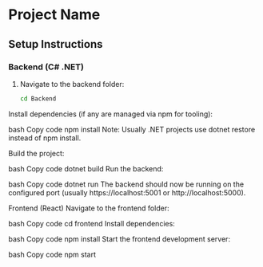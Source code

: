 # Project Name

## Setup Instructions

### Backend (C# .NET)

1. Navigate to the backend folder:
   ```bash
   cd Backend
Install dependencies (if any are managed via npm for tooling):

bash
Copy code
npm install
Note: Usually .NET projects use dotnet restore instead of npm install.

Build the project:

bash
Copy code
dotnet build
Run the backend:

bash
Copy code
dotnet run
The backend should now be running on the configured port (usually https://localhost:5001 or http://localhost:5000).

Frontend (React)
Navigate to the frontend folder:

bash
Copy code
cd frontend
Install dependencies:

bash
Copy code
npm install
Start the frontend development server:

bash
Copy code
npm start

